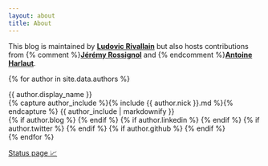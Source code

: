 ```yaml
---
layout: about
title: About
---
```


This blog is maintained by [**Ludovic Rivallain**](#lrivallain) but also hosts contributions from {% comment %}[**Jérémy Rossignol**](#jrossignol) and {% endcomment %}[**Antoine Harlaut**](#aharlaut).

{% for author in site.data.authors %}
<div class="card" id="{{ author.nick }}">
    <div class="card-header">
        {{ author.display_name }}
    </div>
    <div class="card-block">
        {% capture author_include %}{% include {{ author.nick }}.md %}{% endcapture %}
        {{ author_include | markdownify }}
    </div>
    <div class="card-footer">
      {% if author.blog %}    
        <a href="{{ author.blog }}" title="Visit blog"><i class="svg-icon blog"></i></a>
      {% endif %}
      {% if author.linkedin %}
        <a href="https://www.linkedin.com/in/{{ author.linkedin }}" title="Visit Linkedin profile"><i class="svg-icon linkedin"></i></a>
      {% endif %}
      {% if author.twitter %}
        <a href="https://www.twitter.com/{{ author.twitter }}" title="Visit Twitter profile"><i class="svg-icon twitter"> </i></a>
      {% endif %}
      {% if author.github %}
        <a href="https://github.com/{{ author.github }}" title="Visit Github profile"><i class="svg-icon github">  </i></a>
      {% endif %}
    </div>
</div>
{% endfor %}

[Status page 📈](https://status.vuptime.io/)
